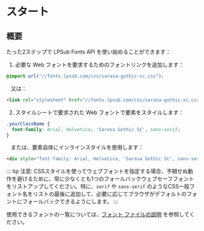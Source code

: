 # スタート

## 概要

たった2ステップで LPSub Fonts API を使い始めることができます：

1. 必要な Web フォントを要求するためのフォントリンクを追加します：

```css
@import url("//fonts.lpsub.com/css/sarasa-gothic-sc.css");
```

&nbsp;&nbsp;&nbsp;又は：

```html
<link rel="stylesheet" href="//fonts.lpsub.com/css/sarasa-gothic-sc.css" />
```

2. スタイルシートで要求された Web フォントで要素をスタイルします：

```css
.yourClassName {
  font-family: Arial, Helvetica, 'Sarasa Gothic SC', sans-serif;
}
```

&nbsp;&nbsp;&nbsp;または、要素自体にインラインスタイルを使用します：

```html
<div style="font-family: Arial, Helvetica, 'Sarasa Gothic SC', sans-serif;">yourText</div>
```

::: tip
注意: CSSスタイルを使ってウェブフォントを指定する場合、予期せぬ動作を避けるために、常に少なくとも1つのフォールバックウェブセーフフォントをリストアップしてください。特に、`serif` や `sans-serif` のようなCSS一般フォント名をリストの最後に追加して、必要に応じてブラウザがデフォルトのフォントにフォールバックできるようにします。
:::

使用できるフォントの一覧については、[フォント ファイルの説明](../explain/Sarasa-Gothic.md) を参照してください。
